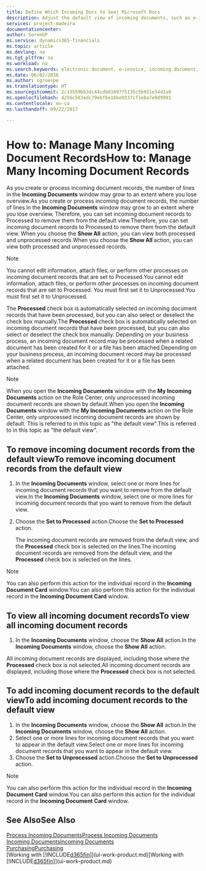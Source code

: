 ```yaml
---
title: Define Which Incoming Docs to See| Microsoft Docs
description: Adjust the default view of incoming documents, such as e-invoices, to improve your overview of processed and unprocessed records.
services: project-madeira
documentationcenter: 
author: SorenGP
ms.service: dynamics365-financials
ms.topic: article
ms.devlang: na
ms.tgt_pltfrm: na
ms.workload: na
ms.search.keywords: electronic document, e-invoice, incoming document, OCR, ecommerce, document exchange, import invoice
ms.date: 06/02/2016
ms.author: sgroespe
ms.translationtype: HT
ms.sourcegitcommit: 2c13559bb3dc44cdb61697f5135c5b931e34d2a8
ms.openlocfilehash: 4256c563edc79ebfbe1bbe9337cf1e8a7e9d9991
ms.contentlocale: en-ca
ms.lasthandoff: 09/22/2017

---
```

# <a name="how-to-manage-many-incoming-document-records"></a><span data-ttu-id="230b1-103">How to: Manage Many Incoming Document Records</span><span class="sxs-lookup"><span data-stu-id="230b1-103">How to: Manage Many Incoming Document Records</span></span>
<span data-ttu-id="230b1-104">As you create or process incoming document records, the number of lines in the **Incoming Documents** window may grow to an extent where you lose overview.</span><span class="sxs-lookup"><span data-stu-id="230b1-104">As you create or process incoming document records, the number of lines in the **Incoming Documents** window may grow to an extent where you lose overview.</span></span> <span data-ttu-id="230b1-105">Therefore, you can set incoming document records to Processed to remove them from the default view.</span><span class="sxs-lookup"><span data-stu-id="230b1-105">Therefore, you can set incoming document records to Processed to remove them from the default view.</span></span> <span data-ttu-id="230b1-106">When you choose the **Show All** action, you can view both processed and unprocessed records.</span><span class="sxs-lookup"><span data-stu-id="230b1-106">When you choose the **Show All** action, you can view both processed and unprocessed records.</span></span>

> [!NOTE]  
>   <span data-ttu-id="230b1-107">You cannot edit information, attach files, or perform other processes on incoming document records that are set to Processed.</span><span class="sxs-lookup"><span data-stu-id="230b1-107">You cannot edit information, attach files, or perform other processes on incoming document records that are set to Processed.</span></span> <span data-ttu-id="230b1-108">You must first set it to Unprocessed.</span><span class="sxs-lookup"><span data-stu-id="230b1-108">You must first set it to Unprocessed.</span></span>

<span data-ttu-id="230b1-109">The **Processed** check box is automatically selected on incoming document records that have been processed, but you can also select or deselect the check box manually.</span><span class="sxs-lookup"><span data-stu-id="230b1-109">The **Processed** check box is automatically selected on incoming document records that have been processed, but you can also select or deselect the check box manually.</span></span> <span data-ttu-id="230b1-110">Depending on your business process, an incoming document record may be processed when a related document has been created for it or a file has been attached.</span><span class="sxs-lookup"><span data-stu-id="230b1-110">Depending on your business process, an incoming document record may be processed when a related document has been created for it or a file has been attached.</span></span>

> [!NOTE]  
>   <span data-ttu-id="230b1-111">When you open the **Incoming Documents** window with the **My Incoming Documents** action on the Role Center, only unprocessed incoming document records are shown by default.</span><span class="sxs-lookup"><span data-stu-id="230b1-111">When you open the **Incoming Documents** window with the **My Incoming Documents** action on the Role Center, only unprocessed incoming document records are shown by default.</span></span> <span data-ttu-id="230b1-112">This is referred to in this topic as "the default view".</span><span class="sxs-lookup"><span data-stu-id="230b1-112">This is referred to in this topic as "the default view".</span></span>

## <a name="to-remove-incoming-document-records-from-the-default-view"></a><span data-ttu-id="230b1-113">To remove incoming document records from the default view</span><span class="sxs-lookup"><span data-stu-id="230b1-113">To remove incoming document records from the default view</span></span>
1. <span data-ttu-id="230b1-114">In the **Incoming Documents** window, select one or more lines for incoming document records that you want to remove from the default view.</span><span class="sxs-lookup"><span data-stu-id="230b1-114">In the **Incoming Documents** window, select one or more lines for incoming document records that you want to remove from the default view.</span></span>
2. <span data-ttu-id="230b1-115">Choose the **Set to Processed** action.</span><span class="sxs-lookup"><span data-stu-id="230b1-115">Choose the **Set to Processed** action.</span></span>

    <span data-ttu-id="230b1-116">The incoming document records are removed from the default view, and the **Processed** check box is selected on the lines.</span><span class="sxs-lookup"><span data-stu-id="230b1-116">The incoming document records are removed from the default view, and the **Processed** check box is selected on the lines.</span></span>

> [!NOTE]  
>   <span data-ttu-id="230b1-117">You can also perform this action for the individual record in the **Incoming Document Card** window.</span><span class="sxs-lookup"><span data-stu-id="230b1-117">You can also perform this action for the individual record in the **Incoming Document Card** window.</span></span>

## <a name="to-view-all-incoming-document-records"></a><span data-ttu-id="230b1-118">To view all incoming document records</span><span class="sxs-lookup"><span data-stu-id="230b1-118">To view all incoming document records</span></span>
1. <span data-ttu-id="230b1-119">In the **Incoming Documents** window, choose the **Show All** action.</span><span class="sxs-lookup"><span data-stu-id="230b1-119">In the **Incoming Documents** window, choose the **Show All** action.</span></span>

<span data-ttu-id="230b1-120">All incoming document records are displayed, including those where the **Processed** check box is not selected.</span><span class="sxs-lookup"><span data-stu-id="230b1-120">All incoming document records are displayed, including those where the **Processed** check box is not selected.</span></span>

## <a name="to-add-incoming-document-records-to-the-default-view"></a><span data-ttu-id="230b1-121">To add incoming document records to the default view</span><span class="sxs-lookup"><span data-stu-id="230b1-121">To add incoming document records to the default view</span></span>
1. <span data-ttu-id="230b1-122">In the **Incoming Documents** window, choose the **Show All** action.</span><span class="sxs-lookup"><span data-stu-id="230b1-122">In the **Incoming Documents** window, choose the **Show All** action.</span></span>
2. <span data-ttu-id="230b1-123">Select one or more lines for incoming document records that you want to appear in the default view.</span><span class="sxs-lookup"><span data-stu-id="230b1-123">Select one or more lines for incoming document records that you want to appear in the default view.</span></span>
3. <span data-ttu-id="230b1-124">Choose the **Set to Unprocessed** action.</span><span class="sxs-lookup"><span data-stu-id="230b1-124">Choose the **Set to Unprocessed** action.</span></span>  

> [!NOTE]  
>   <span data-ttu-id="230b1-125">You can also perform this action for the individual record in the **Incoming Document Card** window.</span><span class="sxs-lookup"><span data-stu-id="230b1-125">You can also perform this action for the individual record in the **Incoming Document Card** window.</span></span>

## <a name="see-also"></a><span data-ttu-id="230b1-126">See Also</span><span class="sxs-lookup"><span data-stu-id="230b1-126">See Also</span></span>
[<span data-ttu-id="230b1-127">Process Incoming Documents</span><span class="sxs-lookup"><span data-stu-id="230b1-127">Process Incoming Documents</span></span>](across-process-income-documents.md)  
[<span data-ttu-id="230b1-128">Incoming Documents</span><span class="sxs-lookup"><span data-stu-id="230b1-128">Incoming Documents</span></span>](across-income-documents.md)  
[<span data-ttu-id="230b1-129">Purchasing</span><span class="sxs-lookup"><span data-stu-id="230b1-129">Purchasing</span></span>](purchasing-manage-purchasing.md)  
<span data-ttu-id="230b1-130">[Working with [!INCLUDE[d365fin](includes/d365fin_md.md)]](ui-work-product.md)</span><span class="sxs-lookup"><span data-stu-id="230b1-130">[Working with [!INCLUDE[d365fin](includes/d365fin_md.md)]](ui-work-product.md)</span></span>

